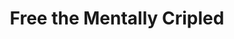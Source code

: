 ---
pid: ch422
title: Free the Mentally Cripled
location_transcription: Everywhere
coordinates: "[-75.163779269193, 39.952280026897]"
zipcode: '19141'
gen_neighborhood: Northwest Philadelphia
neighborhood: Logan
outside_phl: 
age: '17'
age_range: 13-19
instagram: 
image_file_name: ch_422.jpg
proposal_transcription: 
topic: Freedom
topic_summary: '0'
type: Other No Form
keywords_other: 
credit: Jade Mercer
image_labels: 
twitter: 
facebook: 
permalink: "/monuments/ch422/"
layout: item-page
---